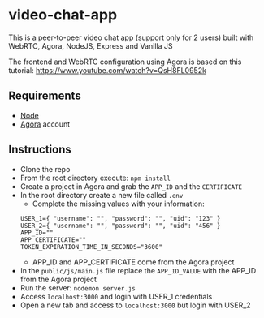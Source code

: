 # video-chat-app
This is a peer-to-peer video chat app (support only for 2 users) built with WebRTC, Agora, NodeJS, Express and Vanilla JS

The frontend and WebRTC configuration using Agora is based on this tutorial: https://www.youtube.com/watch?v=QsH8FL0952k

## Requirements
- [Node](https://nodejs.org/en)
- [Agora](https://www.agora.io/en/) account

## Instructions
- Clone the repo
- From the root directory execute: `npm install`
- Create a project in Agora and grab the `APP_ID` and the `CERTIFICATE`
- In the root directory create a new file called `.env`
  - Complete the missing values with your information:
  ```
  USER_1={ "username": "", "password": "", "uid": "123" }
  USER_2={ "username": "", "password": "", "uid": "456" }
  APP_ID=""
  APP_CERTIFICATE=""
  TOKEN_EXPIRATION_TIME_IN_SECONDS="3600"
  ```
  - APP_ID and APP_CERTIFICATE come from the Agora project
- In the `public/js/main.js` file replace the `APP_ID_VALUE` with the APP_ID from the Agora project
- Run the server: `nodemon server.js`
- Access `localhost:3000` and login with USER_1 credentials
- Open a new tab and access to `localhost:3000` but login with USER_2



